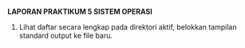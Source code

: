 **LAPORAN PRAKTIKUM 5 SISTEM OPERASI**

1.  Lihat daftar secara lengkap pada direktori aktif, belokkan tampilan standard output ke file 
baru.
 
